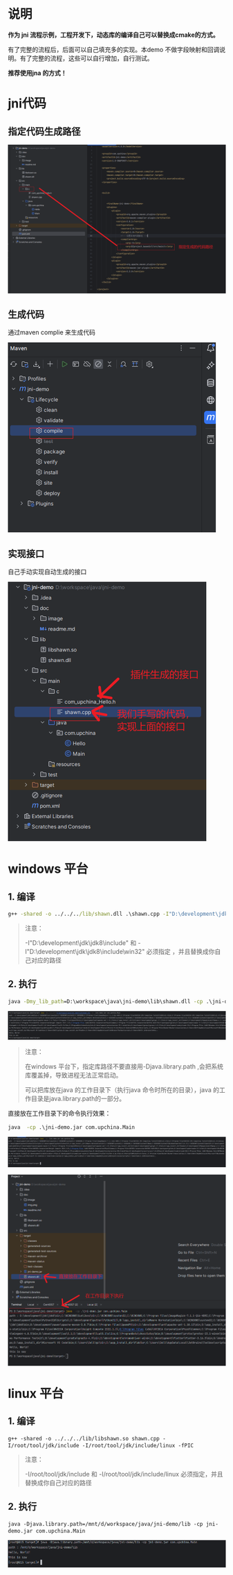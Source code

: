 # 说明

**作为 jni 流程示例，工程开发下，动态库的编译自己可以替换成cmake的方式。**

有了完整的流程后，后面可以自己填充多的实现。本demo 不做字段映射和回调说明。有了完整的流程，这些可以自行增加，自行测试。



**推荐使用jna 的方式！**



# jni代码

## 指定代码生成路径

![img.png](image/gen.png)

## 生成代码

通过maven complie 来生成代码

![img.png](image/mvn-comp.png)



## 实现接口

自己手动实现自动生成的接口

![img.png](image/imp.png)




# windows 平台


## 1. 编译

```cmd
g++ -shared -o ../../../lib/shawn.dll .\shawn.cpp -I"D:\development\jdk\jdk8\include" -I"D:\development\jdk\jdk8\include\win32"
```

> 注意：
>
> -I"D:\development\jdk\jdk8\include" 和 -I"D:\development\jdk\jdk8\include\win32" 必须指定 ，并且替换成你自己对应的路径



## 2. 执行

```cmd
java -Dmy_lib_path=D:\workspace\java\jni-demo\lib\shawn.dll -cp .\jni-demo.jar com.upchina.Main
```

![img.png](./image/img.png)

> 注意：
>
> 在windows 平台下，指定库路径不要直接用-Djava.library.path ,会把系统库覆盖掉，导致进程无法正常启动。
>
> 可以把库放在java 的工作目录下（执行java 命令时所在的目录），java 的工作目录是java.library.path的一部分。



直接放在工作目录下的命令执行效果：

```cmd
java  -cp .\jni-demo.jar com.upchina.Main
```

![img.png](image/atwork.png)

![img_1.png](image/atwork2.png)

# linux 平台

## 1. 编译

```shell
g++ -shared -o ../../../lib/libshawn.so shawn.cpp -I/root/tool/jdk/include -I/root/tool/jdk/include/linux -fPIC
```

> 注意：
>
> -I/root/tool/jdk/include 和 -I/root/tool/jdk/include/linux 必须指定，并且替换成你自己对应的路径



## 2. 执行

```shell
java -Djava.library.path=/mnt/d/workspace/java/jni-demo/lib -cp jni-demo.jar com.upchina.Main
```

![img_1.png](./image/img_1.png)

